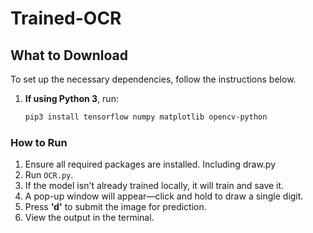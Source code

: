 # Trained-OCR

## What to Download

To set up the necessary dependencies, follow the instructions below.
1. **If using Python 3**, run:
   ```bash
   pip3 install tensorflow numpy matplotlib opencv-python

### How to Run

1. Ensure all required packages are installed. Including draw.py  
2. Run `OCR.py`.  
3. If the model isn't already trained locally, it will train and save it.  
4. A pop-up window will appear—click and hold to draw a single digit.  
5. Press **'d'** to submit the image for prediction.  
6. View the output in the terminal.  

